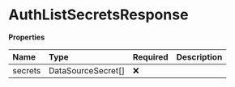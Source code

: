 # AuthListSecretsResponse

**Properties**

| Name    | Type               | Required | Description |
| :------ | :----------------- | :------- | :---------- |
| secrets | DataSourceSecret[] | ❌       |             |

<!-- This file was generated by liblab | https://liblab.com/ -->
